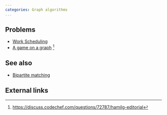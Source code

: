 ```yaml
---
categories: Graph algorithms
...
```


## Problems
- [Work Scheduling](http://acm.timus.ru/problem.aspx?space=1&num=1099)
- [A game on a graph](https://www.codechef.com/problems/HAMILG) [^1]

## See also
- [Bipartite matching]()

## External links

[^1]: <https://discuss.codechef.com/questions/72787/hamilg-editorial>